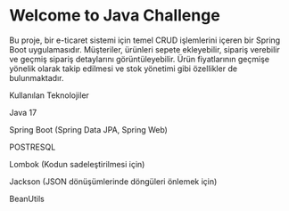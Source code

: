 # Welcome to Java Challenge

Bu proje, bir e-ticaret sistemi için temel CRUD işlemlerini içeren bir Spring Boot uygulamasıdır.
Müşteriler, ürünleri sepete ekleyebilir, sipariş verebilir ve geçmiş sipariş detaylarını görüntüleyebilir.
Ürün fiyatlarının geçmişe yönelik olarak takip edilmesi ve stok yönetimi gibi özellikler de bulunmaktadır.

Kullanılan Teknolojiler

Java 17

Spring Boot (Spring Data JPA, Spring Web)

POSTRESQL

Lombok (Kodun sadeleştirilmesi için)

Jackson (JSON dönüşümlerinde döngüleri önlemek için)

BeanUtils